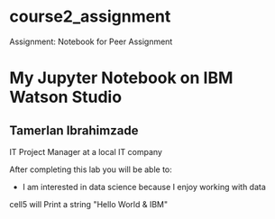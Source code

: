 # course2_assignment
Assignment: Notebook for Peer Assignment

# My Jupyter Notebook on IBM Watson Studio


## Tamerlan Ibrahimzade

IT Project Manager at a local IT company

After completing this lab you will be able to:

*   I am interested in data science because I enjoy working with data

cell5 will Print a string "Hello World & IBM"
